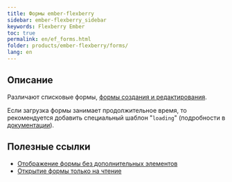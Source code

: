 ```yaml
---
title: Формы ember-flexberry
sidebar: ember-flexberry_sidebar
keywords: Flexberry Ember
toc: true
permalink: en/ef_forms.html
folder: products/ember-flexberry/forms/
lang: en
---
```


## Описание

Различают списковые формы, [формы создания и редактирования](ef_edit-form.html).

Если загрузка формы занимает продолжительное время, то рекомендуется добавить специальный шаблон "`loading`" (подробности в [документации](https://guides.emberjs.com/v2.4.0/routing/loading-and-error-substates)).

## Полезные ссылки

* [Отображение формы без дополнительных элементов](ef_show-ember-form-in-frame.html)	
* [Открытие формы только на чтение](ef_read-only-form.html)
